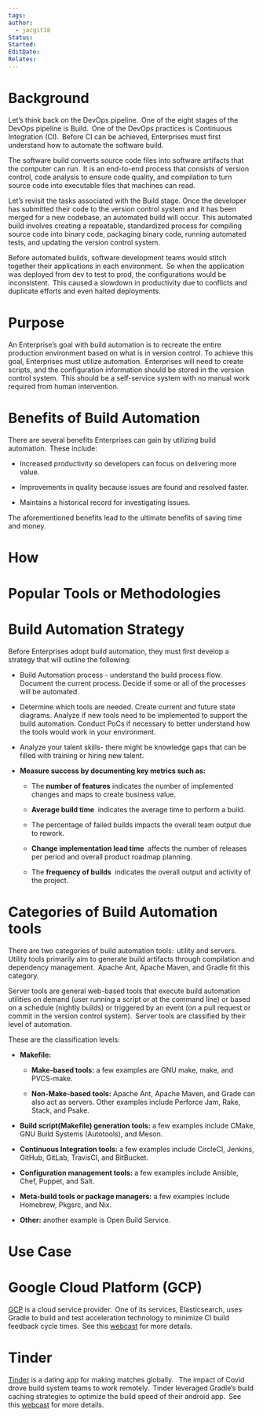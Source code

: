 ```yaml
---
tags: 
author:
  - jacgit18
Status: 
Started: 
EditDate: 
Relates:
---
```

# Background 

Let’s think back on the DevOps pipeline.  One of the eight stages of the DevOps pipeline is Build.  One of the DevOps practices is Continuous Integration (CI).  Before CI can be achieved, Enterprises must first understand how to automate the software build. 

The software build converts source code files into software artifacts that the computer can run.  It is an end-to-end process that consists of version control, code analysis to ensure code quality, and compilation to turn source code into executable files that machines can read. 

Let’s revisit the tasks associated with the Build stage. Once the developer has submitted their code to the version control system and it has been merged for a new codebase, an automated build will occur. This automated build involves creating a repeatable, standardized process for compiling source code into binary code, packaging binary code, running automated tests, and updating the version control system. 

Before automated builds, software development teams would stitch together their applications in each environment.  So when the application was deployed from dev to test to prod, the configurations would be inconsistent.  This caused a slowdown in productivity due to conflicts and duplicate efforts and even halted deployments. 

# Purpose 

An Enterprise’s goal with build automation is to recreate the entire production environment based on what is in version control. To achieve this goal, Enterprises must utilize automation.  Enterprises will need to create scripts, and the configuration information should be stored in the version control system.  This should be a self-service system with no manual work required from human intervention. 

# Benefits of Build Automation 

There are several benefits Enterprises can gain by utilizing build automation.  These include: 

- Increased productivity so developers can focus on delivering more value. 
 
- Improvements in quality because issues are found and resolved faster. 
 
- Maintains a historical record for investigating issues. 
  

The aforementioned benefits lead to the ultimate benefits of saving time and money. 

# How 

# Popular Tools or Methodologies 

# Build Automation Strategy 

Before Enterprises adopt build automation, they must first develop a strategy that will outline the following: 

- Build Automation process - understand the build process flow. Document the current process. Decide if some or all of the processes will be automated. 
 
- Determine which tools are needed. Create current and future state diagrams. Analyze if new tools need to be implemented to support the build automation. Conduct PoCs if necessary to better understand how the tools would work in your environment. 
 
- Analyze your talent skills- there might be knowledge gaps that can be filled with training or hiring new talent. 
 
- **Measure success by documenting key metrics such as:**  
    - The <b>number of features</b> indicates the number of implemented changes and maps to create business value. 

    - <b>Average build time</b>  indicates the average time to perform a build. 

    - The percentage of failed builds impacts the overall team output due to rework. 

    - <b>Change implementation lead time </b> affects the number of releases per period and overall product roadmap planning. 

    - The <b>frequency of builds </b> indicates the overall output and activity of the project. 


# Categories of Build Automation tools 

There are two categories of build automation tools:  utility and servers.  Utility tools primarily aim to generate build artifacts through compilation and dependency management.  Apache Ant, Apache Maven, and Gradle fit this category. 

Server tools are general web-based tools that execute build automation utilities on demand (user running a script or at the command line) or based on a schedule (nightly builds) or triggered by an event (on a pull request or commit in the version control system).  Server tools are classified by their level of automation. 

These are the classification levels: 

- **Makefile:**  
    - **Make-based tools:** a few examples are GNU make, make, and PVCS-make. 

    - **Non-Make-based tools:** Apache Ant, Apache Maven, and Grade can also act as servers. Other examples include Perforce Jam, Rake, Stack, and Psake. 

- **Build script(Makefile) generation tools:** a few examples include CMake, GNU Build Systems (Autotools), and Meson. 

- **Continuous Integration tools:** a few examples include CircleCI, Jenkins, GitHub, GitLab, TravisCI, and BitBucket. 

- **Configuration management tools:** a few examples include Ansible, Chef, Puppet, and Salt. 

- **Meta-build tools or package managers:** a few examples include Homebrew, Pkgsrc, and Nix. 
 
- **Other:** another example is Open Build Service. 


# Use Case 

# Google Cloud Platform (GCP) 

[GCP](https://cloud.google.com/) is a cloud service provider.  One of its services, Elasticsearch, uses Gradle to build and test acceleration technology to minimize CI build feedback cycle times.  See this [webcast](https://www.youtube.com/watch?v=ltVD87kVpEM) for more details. 

# Tinder 

[Tinder](https://tinder.com/) is a dating app for making matches globally.   The impact of Covid drove build system teams to work remotely.  Tinder leveraged Gradle’s build caching strategies to optimize the build speed of their android app.  See this [webcast](https://www.youtube.com/watch?v=WGCeHWEJQfw) for more details.